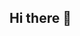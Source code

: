 ## Hi there 👋

<!--
**DaThuTapCode/DaThuTapCode** is a ✨ _special_ ✨ repository because its `README.md` (this file) appears on your GitHub profile.

### About Me
- Nguyễn Trọng Phú
I'm a passionate developer with experience in building web applications using modern technologies. My focus is on creating efficient and scalable applications that provide great user experiences.

### Technologies I Use

- **Java**
- **Spring Boot**
- **Angular**
- **TypeScript**

### 🔭 I’m currently working on
- Building a robust backend system using Spring Boot
- Developing dynamic and responsive web applications with Angular and TypeScript

### 🌱 I’m currently learning
- Advanced Java techniques
- Modern front-end frameworks and best practices


### 📫 How to reach me
- [Email](ntpdth2004@gmail.com)

-->

